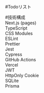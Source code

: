 #Todoリスト  

#技術構成  
Next.js (pages)  
TypeScript  
CSS Modules  
ESLint  
Prettier  
Jest  
Cypress  
GitHub Actions  
Vercel  
JWT  
HttpOnly Cookie  
SQLite  
Prisma  
